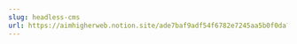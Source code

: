 ```yaml
---
slug: headless-cms
url: https://aimhigherweb.notion.site/ade7baf9adf54f6782e7245aa5b0f0da?v=a6d891dd55a4445ab3e77cf93941bd93
---
```

